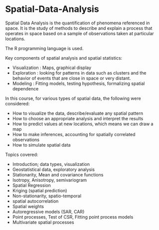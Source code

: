 # Spatial-Data-Analysis
Spatial Data Analysis is the quantification of phenomena referenced in space. It is the study of methods to describe and explain a process that  operates in space based on a sample of observations taken at  particular locations. 

The R programming language is used. 

Key components of spatial analysis and spatial statistics:
* Visualization : Maps, graphical display
* Exploration : looking for patterns in data such as clusters and the behavior of events that are close in space or very distant.
* Modeling : Fitting models, testing hypothesis, formalizing spatial dependence

In this course, for various types of spatial data, the following were considered: 
* How to visualize the data, describe/evaluate any spatial pattern 
* How to choose an appropriate analysis and interpret the results
* How to predict values at new locations, which means we can draw a map 
* How to make inferences, accounting for spatially correlated observations 
* How to simulate spatial data 

Topics covered:
* Introduction; data types, visualization
* Geostatistical data, exploratory analysis
* Stationarity, Mean and covariance functions 
* Isotropy, Anisotropy, semivariogram 
* Spatial Regression
* Kriging (spatial prediction) 
* Non-stationarity, spatio-temporal
* spatial autocorrelation
* Spatial weights 
* Autoregressive models (SAR, CAR) 
* Point processes, Test of CSR, Fitting point process models 
* Multivariate spatial processes


